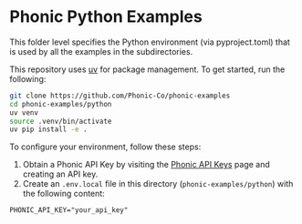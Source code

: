 # Phonic Python Examples

This folder level specifies the Python environment (via pyproject.toml) that is used by all the examples
in the subdirectories.

This repository uses [uv](https://docs.astral.sh/uv/) for package management.
To get started, run the following:
```bash
git clone https://github.com/Phonic-Co/phonic-examples
cd phonic-examples/python
uv venv
source .venv/bin/activate
uv pip install -e .
```

To configure your environment, follow these steps:
1. Obtain a Phonic API Key by visiting the [Phonic API Keys](https://phonic.co/api-keys) page and creating an API key.
2. Create an `.env.local` file in this directory (`phonic-examples/python`) with the following content:
```dotenv
PHONIC_API_KEY="your_api_key"
```
